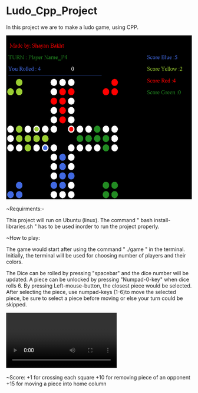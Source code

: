 # Ludo_Cpp_Project
 
In this project we are to make a ludo game, using CPP. 

![](img-vid/Ludo_Project.png) 

~Requirments:-

This project will run on Ubuntu (linux).
The command " bash install-libraries.sh " has to be used inorder to run the project properly.

~How to play:

The game would start after using the command " ./game " in the terminal. Initially, the terminal will be used for choosing number of players and their colors. 

The Dice can be rolled by pressing "spacebar" and the dice number will be updated. A piece can be unlocked by pressing "Numpad-0-key" when dice rolls 6. By pressing Left-mouse-button, the closest piece would be selected. After selecting the piece, use numpad-keys (1-6)to move the selected piece, be sure to select a piece before moving or else your turn could be skipped. 

![](img-vid/Ludo_Project.mp4)

~Score:
+1 for crossing each square 
+10 for removing piece of an opponent 
+15 for moving a piece into home column

